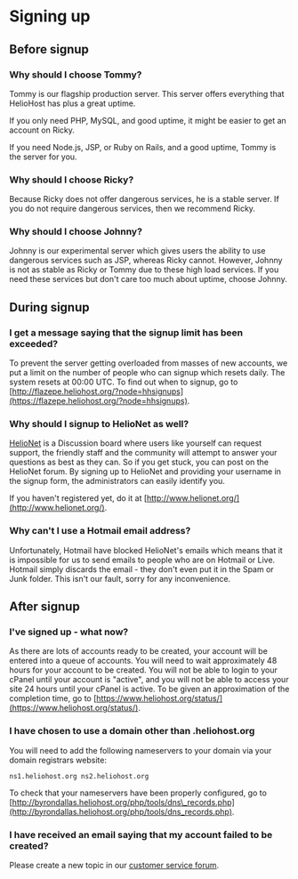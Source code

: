 # Signing up

## Before signup

### Why should I choose Tommy?

Tommy is our flagship production server. This server offers everything that HelioHost has plus a great uptime.

If you only need PHP, MySQL, and good uptime, it might be easier to get an account on Ricky.

If you need Node.js, JSP, or Ruby on Rails, and a good uptime, Tommy is the server for you.

### Why should I choose Ricky?

Because Ricky does not offer dangerous services, he is a stable server. If you do not require dangerous services, then we recommend Ricky.

### Why should I choose Johnny?

Johnny is our experimental server which gives users the ability to use dangerous services such as JSP, whereas Ricky cannot. However, Johnny is not as stable as Ricky or Tommy due to these high load services. If you need these services but don't care too much about uptime, choose Johnny.

## During signup

### I get a message saying that the signup limit has been exceeded?

To prevent the server getting overloaded from masses of new accounts, we put a limit on the number of people who can signup which resets daily. The system resets at 00:00 UTC. To find out when to signup, go to [http://flazepe.heliohost.org/?node=hhsignups](https://flazepe.heliohost.org/?node=hhsignups).

### Why should I signup to HelioNet as well?

[HelioNet](https://wiki.helionet.org/HelioNet) is a Discussion board where users like yourself can request support, the friendly staff and the community will attempt to answer your questions as best as they can. So if you get stuck, you can post on the HelioNet forum. By signing up to HelioNet and providing your username in the signup form, the administrators can easily identify you.

If you haven't registered yet, do it at [http://www.helionet.org/](http://www.helionet.org/).

### Why can't I use a Hotmail email address?

Unfortunately, Hotmail have blocked HelioNet's emails which means that it is impossible for us to send emails to people who are on Hotmail or Live. Hotmail simply discards the email - they don't even put it in the Spam or Junk folder. This isn't our fault, sorry for any inconvenience.

## After signup

### I've signed up - what now?

As there are lots of accounts ready to be created, your account will be entered into a queue of accounts. You will need to wait approximately 48 hours for your account to be created. You will not be able to login to your cPanel until your account is "active", and you will not be able to access your site 24 hours until your cPanel is active. To be given an approximation of the completion time, go to [https://www.heliohost.org/status/](https://www.heliohost.org/status/).

### I have chosen to use a domain other than .heliohost.org

You will need to add the following nameservers to your domain via your domain registrars website:

```text
ns1.heliohost.org ns2.heliohost.org
```

To check that your nameservers have been properly configured, go to [http://byrondallas.heliohost.org/php/tools/dns\_records.php](http://byrondallas.heliohost.org/php/tools/dns_records.php).

### I have received an email saying that my account failed to be created?

Please create a new topic in our [customer service forum](https://www.helionet.org/index/forum/45-customer-service/).


